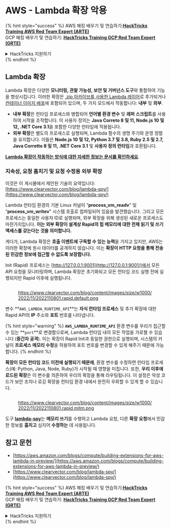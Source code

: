 # AWS - Lambda 확장 악용

{% hint style="success" %}
AWS 해킹 배우기 및 연습하기:<img src="../../../../.gitbook/assets/image (1) (1) (1) (1).png" alt="" data-size="line">[**HackTricks Training AWS Red Team Expert (ARTE)**](https://training.hacktricks.xyz/courses/arte)<img src="../../../../.gitbook/assets/image (1) (1) (1) (1).png" alt="" data-size="line">\
GCP 해킹 배우기 및 연습하기: <img src="../../../../.gitbook/assets/image (2) (1).png" alt="" data-size="line">[**HackTricks Training GCP Red Team Expert (GRTE)**<img src="../../../../.gitbook/assets/image (2) (1).png" alt="" data-size="line">](https://training.hacktricks.xyz/courses/grte)

<details>

<summary>HackTricks 지원하기</summary>

* [**구독 계획**](https://github.com/sponsors/carlospolop) 확인하기!
* **💬 [**Discord 그룹**](https://discord.gg/hRep4RUj7f) 또는 [**텔레그램 그룹**](https://t.me/peass)에 참여하거나 **Twitter** 🐦 [**@hacktricks\_live**](https://twitter.com/hacktricks_live)**를 팔로우하세요.**
* **[**HackTricks**](https://github.com/carlospolop/hacktricks) 및 [**HackTricks Cloud**](https://github.com/carlospolop/hacktricks-cloud) GitHub 리포지토리에 PR을 제출하여 해킹 팁을 공유하세요.**

</details>
{% endhint %}

## Lambda 확장

Lambda 확장은 다양한 **모니터링, 관찰 가능성, 보안 및 거버넌스 도구**와 통합하여 기능을 향상시킵니다. 이러한 확장은 [.zip 아카이브를 사용한 Lambda 레이어](https://docs.aws.amazon.com/lambda/latest/dg/configuration-layers.html)로 추가되거나 [컨테이너 이미지 배포](https://aws.amazon.com/blogs/compute/working-with-lambda-layers-and-extensions-in-container-images/)에 포함되어 있으며, 두 가지 모드에서 작동합니다: **내부** 및 **외부**.

* **내부 확장**은 런타임 프로세스와 병합되어 **언어별 환경 변수** 및 **래퍼 스크립트**를 사용하여 시작을 조작합니다. 이 사용자 정의는 **Java Correto 8 및 11, Node.js 10 및 12, .NET Core 3.1**을 포함한 다양한 런타임에 적용됩니다.
* **외부 확장**은 별도의 프로세스로 실행되며, Lambda 함수의 생명 주기와 운영 정렬을 유지합니다. 이들은 **Node.js 10 및 12, Python 3.7 및 3.8, Ruby 2.5 및 2.7, Java Corretto 8 및 11, .NET Core 3.1** 및 **사용자 정의 런타임**과 호환됩니다.

[**Lambda 확장이 작동하는 방식에 대한 자세한 정보는 문서를 확인하세요**](https://docs.aws.amazon.com/lambda/latest/dg/runtimes-extensions-api.html).

### 지속성, 요청 훔치기 및 요청 수정용 외부 확장

이것은 이 게시물에서 제안된 기술의 요약입니다: [https://www.clearvector.com/blog/lambda-spy/](https://www.clearvector.com/blog/lambda-spy/)

Lambda 런타임 환경의 기본 Linux 커널이 “**process\_vm\_readv**” 및 “**process\_vm\_writev**” 시스템 호출로 컴파일되어 있음을 발견했습니다. 그리고 모든 프로세스는 동일한 사용자 ID로 실행되며, 외부 확장을 위해 생성된 새로운 프로세스도 마찬가지입니다. **이는 외부 확장이 설계상 Rapid의 힙 메모리에 대한 전체 읽기 및 쓰기 액세스를 갖는다는 것을 의미합니다.**

게다가, Lambda 확장은 **호출 이벤트에 구독할 수 있는 능력**을 가지고 있지만, AWS는 이러한 확장에 원시 데이터를 공개하지 않습니다. 이는 **확장이 HTTP 요청을 통해 전송된 민감한 정보에 접근할 수 없도록 보장합니다.**

Init (Rapid) 프로세스는 [http://127.0.0.1:9001](http://127.0.0.1:9001/)에서 모든 API 요청을 모니터링하며, Lambda 확장은 초기화되고 모든 런타임 코드 실행 전에 실행되지만 Rapid 이후에 실행됩니다.

<figure><img src="../../../../.gitbook/assets/image (254).png" alt=""><figcaption><p><a href="https://www.clearvector.com/blog/content/images/size/w1000/2022/11/2022110801.rapid.default.png">https://www.clearvector.com/blog/content/images/size/w1000/2022/11/2022110801.rapid.default.png</a></p></figcaption></figure>

변수 **`AWS_LAMBDA_RUNTIME_API`**는 **자식 런타임 프로세스** 및 추가 확장에 대한 Rapid API의 **IP** 주소와 **포트** 번호를 나타냅니다.

{% hint style="warning" %}
**`AWS_LAMBDA_RUNTIME_API`** 환경 변수를 우리가 접근할 수 있는 **`port`**로 변경함으로써, Lambda 런타임 내의 모든 작업을 가로챌 수 있습니다 (**중간자 공격**). 이는 확장이 Rapid Init과 동일한 권한으로 실행되며, 시스템의 커널이 **프로세스 메모리 수정**을 허용하여 포트 번호를 변경할 수 있게 해주기 때문에 가능합니다.
{% endhint %}

**확장이 모든 런타임 코드 이전에 실행되기 때문에**, 환경 변수를 수정하면 런타임 프로세스(예: Python, Java, Node, Ruby)가 시작될 때 영향을 미칩니다. 또한, **우리 이후에 로드된 확장**은 이 변수를 의존하여 우리의 확장을 통해 라우팅됩니다. 이 설정은 악성 코드가 보안 조치나 로깅 확장을 런타임 환경 내에서 완전히 우회할 수 있게 할 수 있습니다.

<figure><img src="../../../../.gitbook/assets/image (267).png" alt=""><figcaption><p><a href="https://www.clearvector.com/blog/content/images/size/w1000/2022/11/2022110801.rapid.mitm.png">https://www.clearvector.com/blog/content/images/size/w1000/2022/11/2022110801.rapid.mitm.png</a></p></figcaption></figure>

도구 [**lambda-spy**](https://github.com/clearvector/lambda-spy)는 **메모리 쓰기**를 수행하고 Lambda 요청, 다른 **확장** **요청**에서 민감한 정보를 **훔치고** 심지어 **수정하는** 데 사용됩니다.

## 참고 문헌

* [https://aws.amazon.com/blogs/compute/building-extensions-for-aws-lambda-in-preview/](https://aws.amazon.com/blogs/compute/building-extensions-for-aws-lambda-in-preview/)
* [https://www.clearvector.com/blog/lambda-spy/](https://www.clearvector.com/blog/lambda-spy/)

{% hint style="success" %}
AWS 해킹 배우기 및 연습하기:<img src="../../../../.gitbook/assets/image (1) (1) (1) (1).png" alt="" data-size="line">[**HackTricks Training AWS Red Team Expert (ARTE)**](https://training.hacktricks.xyz/courses/arte)<img src="../../../../.gitbook/assets/image (1) (1) (1) (1).png" alt="" data-size="line">\
GCP 해킹 배우기 및 연습하기: <img src="../../../../.gitbook/assets/image (2) (1).png" alt="" data-size="line">[**HackTricks Training GCP Red Team Expert (GRTE)**<img src="../../../../.gitbook/assets/image (2) (1).png" alt="" data-size="line">](https://training.hacktricks.xyz/courses/grte)

<details>

<summary>HackTricks 지원하기</summary>

* [**구독 계획**](https://github.com/sponsors/carlospolop) 확인하기!
* **💬 [**Discord 그룹**](https://discord.gg/hRep4RUj7f) 또는 [**텔레그램 그룹**](https://t.me/peass)에 참여하거나 **Twitter** 🐦 [**@hacktricks\_live**](https://twitter.com/hacktricks_live)**를 팔로우하세요.**
* **[**HackTricks**](https://github.com/carlospolop/hacktricks) 및 [**HackTricks Cloud**](https://github.com/carlospolop/hacktricks-cloud) GitHub 리포지토리에 PR을 제출하여 해킹 팁을 공유하세요.**

</details>
{% endhint %}
